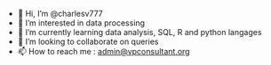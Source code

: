 - 👋 Hi, I’m @charlesv777
- 👀 I’m interested in data processing
- 🌱 I’m currently learning data analysis, SQL, R and python langages
- 💞️ I’m looking to collaborate on queries
- 📫 How to reach me : admin@vpconsultant.org

<!---
charlesv777/charlesv777 is a ✨ special ✨ repository because its `README.md` (this file) appears on your GitHub profile.
You can click the Preview link to take a look at your changes.
--->
